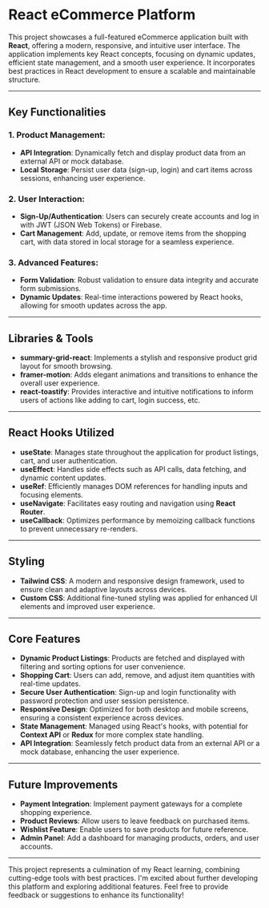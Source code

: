# React eCommerce Platform

This project showcases a full-featured eCommerce application built with **React**, offering a modern, responsive, and intuitive user interface. The application implements key React concepts, focusing on dynamic updates, efficient state management, and a smooth user experience. It incorporates best practices in React development to ensure a scalable and maintainable structure.

---

## Key Functionalities

### 1. Product Management:
- **API Integration**: Dynamically fetch and display product data from an external API or mock database.
- **Local Storage**: Persist user data (sign-up, login) and cart items across sessions, enhancing user experience.

### 2. User Interaction:
- **Sign-Up/Authentication**: Users can securely create accounts and log in with JWT (JSON Web Tokens) or Firebase.
- **Cart Management**: Add, update, or remove items from the shopping cart, with data stored in local storage for a seamless experience.

### 3. Advanced Features:
- **Form Validation**: Robust validation to ensure data integrity and accurate form submissions.
- **Dynamic Updates**: Real-time interactions powered by React hooks, allowing for smooth updates across the app.

---

## Libraries & Tools

- **summary-grid-react**: Implements a stylish and responsive product grid layout for smooth browsing.
- **framer-motion**: Adds elegant animations and transitions to enhance the overall user experience.
- **react-toastify**: Provides interactive and intuitive notifications to inform users of actions like adding to cart, login success, etc.

---

## React Hooks Utilized

- **useState**: Manages state throughout the application for product listings, cart, and user authentication.
- **useEffect**: Handles side effects such as API calls, data fetching, and dynamic content updates.
- **useRef**: Efficiently manages DOM references for handling inputs and focusing elements.
- **useNavigate**: Facilitates easy routing and navigation using **React Router**.
- **useCallback**: Optimizes performance by memoizing callback functions to prevent unnecessary re-renders.

---

## Styling

- **Tailwind CSS**: A modern and responsive design framework, used to ensure clean and adaptive layouts across devices.
- **Custom CSS**: Additional fine-tuned styling was applied for enhanced UI elements and improved user experience.

---

## Core Features

- **Dynamic Product Listings**: Products are fetched and displayed with filtering and sorting options for user convenience.
- **Shopping Cart**: Users can add, remove, and adjust item quantities with real-time updates.
- **Secure User Authentication**: Sign-up and login functionality with password protection and user session persistence.
- **Responsive Design**: Optimized for both desktop and mobile screens, ensuring a consistent experience across devices.
- **State Management**: Managed using React's hooks, with potential for **Context API** or **Redux** for more complex state handling.
- **API Integration**: Seamlessly fetch product data from an external API or a mock database, enhancing the user experience.

---

## Future Improvements

- **Payment Integration**: Implement payment gateways for a complete shopping experience.
- **Product Reviews**: Allow users to leave feedback on purchased items.
- **Wishlist Feature**: Enable users to save products for future reference.
- **Admin Panel**: Add a dashboard for managing products, orders, and user accounts.

---

This project represents a culmination of my React learning, combining cutting-edge tools with best practices. I'm excited about further developing this platform and exploring additional features. Feel free to provide feedback or suggestions to enhance its functionality!

